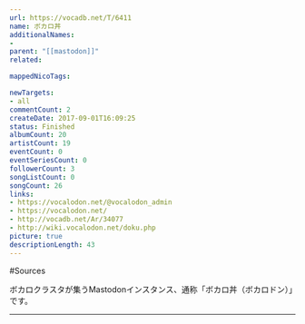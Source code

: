 ```yaml
---
url: https://vocadb.net/T/6411
name: ボカロ丼
additionalNames: 
- 
parent: "[[mastodon]]"
related:

mappedNicoTags:

newTargets:
- all
commentCount: 2
createDate: 2017-09-01T16:09:25
status: Finished
albumCount: 20
artistCount: 19
eventCount: 0
eventSeriesCount: 0
followerCount: 3
songListCount: 0
songCount: 26
links: 
- https://vocalodon.net/@vocalodon_admin
- https://vocalodon.net/
- http://vocadb.net/Ar/34077
- http://wiki.vocalodon.net/doku.php
picture: true
descriptionLength: 43
---
```


#Sources

ボカロクラスタが集うMastodonインスタンス、通称「ボカロ丼（ボカロドン）」です。

---


